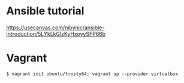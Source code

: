 # Ansible tutorial

https://usecanvas.com/nibynic/ansible-introduction/5LYkLkGlzKyHxoyvSFP66b

# Vagrant

    $ vagrant init ubuntu/trusty64; vagrant up --provider virtualbox


